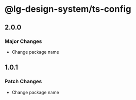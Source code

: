 # @lg-design-system/ts-config

## 2.0.0

### Major Changes

- Change package name

## 1.0.1

### Patch Changes

- Change package name
